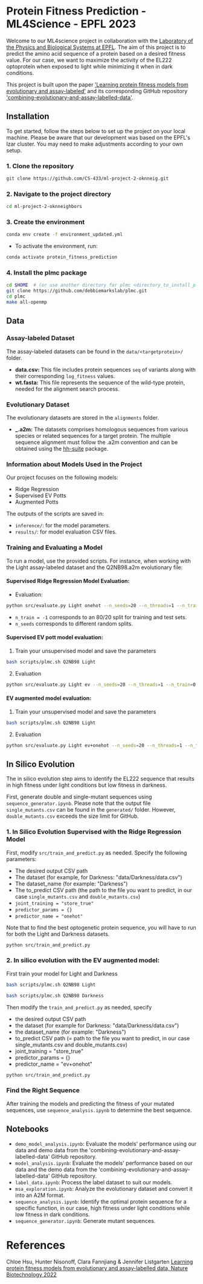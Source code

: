 # Protein Fitness Prediction - ML4Science - EPFL 2023

Welcome to our ML4science project in collaboration with the [Laboratory of the Physics and Biological Systems at EPFL](https://www.epfl.ch/labs/lpbs/). The aim of this project is to predict the amino acid sequence of a protein based on a desired fitness value. For our case, we want to maximize the activity of the EL222 optoprotein when exposed to light while minimizing it when in dark conditions. 

This project is built upon the paper ['Learning protein fitness models from evolutionary and assay-labeled'](https://www.nature.com/articles/s41587-021-01146-5) and its corresponding GitHub repository ['combining-evolutionary-and-assay-labelled-data'](https://github.com/chloechsu/combining-evolutionary-and-assay-labelled-data).


## Installation

To get started, follow the steps below to set up the project on your local machine. Please be aware that our development was based on the EPFL's Izar cluster. You may need to make adjustments according to your own setup.

### 1. Clone the repository
```bash
git clone https://github.com/CS-433/ml-project-2-oknneig.git
```
### 2. Navigate to the project directory
```bash
cd ml-project-2-oknneighbors
```
### 3. Create the environment
```bash
conda env create -f environment_updated.yml
```
- To activate the environment, run: 
```bash
conda activate protein_fitness_prediction
```
### 4. Install the plmc package
```bash
cd $HOME  # (or use another directory for plmc <directory_to_install_plmc> and modify `scripts/plmc.sh` accordingly with the custom directory)
git clone https://github.com/debbiemarkslab/plmc.git
cd plmc
make all-openmp
```
## Data

### Assay-labeled Dataset

The assay-labeled datasets can be found in the `data/<targetprotein>/` folder.

- **data.csv:** This file includes protein sequences `seq` of variants along with their corresponding `log_fitness` values.
- **wt.fasta:** This file represents the sequence of the wild-type protein, needed for the alignment search process.

### Evolutionary Dataset

The evolutionary datasets are stored in the `alignments` folder.

- **_.a2m:** The datasets comprises homologous sequences from various species or related sequences for a target protein. The multiple sequence alignment must follow the .a2m convention and can be obtained using the [hh-suite](https://github.com/soedinglab/hh-suite) package. 



### Information about Models Used in the Project

Our project focuses on the following models:

- Ridge Regression
- Supervised EV Potts
- Augmented Potts

The outputs of the scripts are saved in:

- `inference/`: for the model parameters.
- `results/`: for model evaluation CSV files.

### Training and Evaluating a Model

To run a model, use the provided scripts. For instance, when working with the Light assay-labeled dataset and the Q2NB98.a2m evolutionary file:

#### Supervised Ridge Regression Model Evaluation:

- Evaluation:
```bash
python src/evaluate.py Light onehot --n_seeds=20 --n_threads=1 --n_train=-1
```
- `n_train = -1` corresponds to an 80/20 split for training and test sets.
- `n_seeds` corresponds to different random splits.

#### Supervised EV pott model evaluation:

1. Train your unsupervised model and save the parameters

```bash
bash scripts/plmc.sh Q2NB98 Light
```
2. Evaluation

```bash
python src/evaluate.py Light ev --n_seeds=20 --n_threads=1 --n_train=0
```
#### EV augmented model evaluation:

1. Train your unsupervised model and save the parameters

```bash
bash scripts/plmc.sh Q2NB98 Light
```
2. Evaluation
```bash
python src/evaluate.py Light ev+onehot --n_seeds=20 --n_threads=1 --n_train=-1
```


## In Silico Evolution

The in silico evolution step aims to identify the EL222 sequence that results in high fitness under light conditions but low fitness in darkness.

First, generate double and single-mutant sequences using `sequence_generator.ipynb`. Please note that the output file `single_mutants.csv` can be found in the `generated/` folder. However, `double_mutants.csv` exceeds the size limit for GitHub.

### 1. In Silico Evolution Supervised with the Ridge Regression Model

First, modify `src/train_and_predict.py` as needed. Specify the following parameters:

- The desired output CSV path
- The dataset (for example, for Darkness: "data/Darkness/data.csv")
- The dataset_name (for example: "Darkness")
- The to_predict CSV path (the path to the file you want to predict, in our case `single_mutants.csv` and `double_mutants.csv`)
- `joint_training = "store_true"`
- `predictor_params = {}`
- `predictor_name = "onehot"`

Note that to find the best optogenetic protein sequence, you will have to run for both the Light and Darkness datasets.

```bash
python src/train_and_predict.py 
```

### 2. In silico evolution with the EV augmented model:
First train your model for Light and Darkness 
```bash
bash scripts/plmc.sh Q2NB98 Light
```
```bash
bash scripts/plmc.sh Q2NB98 Darkness
```

Then modify the `train_and_predict.py` as needed, specify 

- the desired output CSV path
- the dataset (for example for Darkness: "data/Darkness/data.csv")
- the dataset_name (for example: "Darkness")
- to_predict CSV path (= path to the file you want to predict, in our case single_mutants.csv and double_mutants.csv)
- joint_training = "store_true"
- predictor_params = {}
- predictor_name = "ev+onehot"

```bash
python src/train_and_predict.py 
```

### Find the Right Sequence

After training the models and predicting the fitness of your mutated sequences, use `sequence_analysis.ipynb` to determine the best sequence.

## Notebooks

- `demo_model_analysis.ipynb`: Evaluate the models' performance using our data and demo data from the 'combining-evolutionary-and-assay-labelled-data' GitHub repository.
- `model_analysis.ipynb`: Evaluate the models' performance based on our data and the demo data from the 'combining-evolutionary-and-assay-labelled-data' GitHub repository.
- `label_data.ipynb`: Process the label dataset to suit our models.
- `msa_exploration.ipynb`: Analyze the evolutionary dataset and convert it into an A2M format.
- `sequence_analysis.ipynb`: Identify the optimal protein sequence for a specific function, in our case, high fitness under light conditions while low fitness in dark conditions.
- `sequence_generator.ipynb`: Generate mutant sequences.


# References
Chloe Hsu, Hunter Nisonoff, Clara Fannjiang & Jennifer Listgarten [Learning protein fitness models from evolutionary and assay-labelled data, Nature Biotechnology 2022](https://www.nature.com/articles/s41587-021-01146-5)



